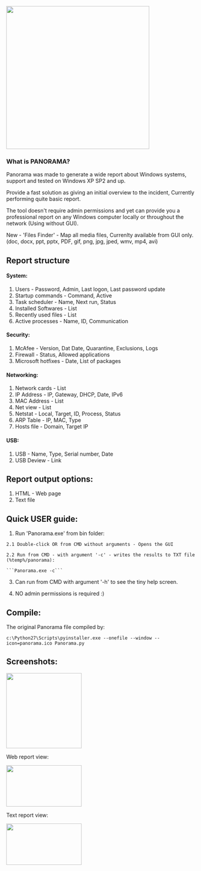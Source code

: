 [<img src="https://cloud.githubusercontent.com/assets/15038417/18474722/2f78cc4e-79cc-11e6-801e-b8efd70ba471.png" width="380" />](https://cloud.githubusercontent.com/assets/15038417/18474722/2f78cc4e-79cc-11e6-801e-b8efd70ba471.png)

### What is PANORAMA?
Panorama was made to generate a wide report about Windows systems, support and tested on Windows XP SP2 and up.

Provide a fast solution as giving an initial overview to the incident, Currently performing quite basic report.

The tool doesn't require admin permissions and yet can provide you a professional report on any Windows computer locally or throughout the network (Using without GUI).

New - 'Files Finder' - Map all media files, Currenlty available from GUI only. (doc, docx, ppt, pptx, PDF, gif, png, jpg, jped, wmv, mp4, avi)

Report structure
---------
#### System:
  1. Users - Password, Admin, Last logon, Last password update
  2. Startup commands - Command, Active
  3. Task scheduler - Name, Next run, Status
  4. Installed Softwares - List
  5. Recently used files - List
  4. Active processes - Name, ID, Communication


#### Security:
  1. McAfee - Version, Dat Date, Quarantine, Exclusions, Logs
  2. Firewall - Status, Allowed applications
  3. Microsoft hotfixes - Date, List of packages


#### Networking:
  1. Network cards - List
  2. IP Address - IP, Gateway, DHCP, Date, IPv6
  3. MAC Address - List
  4. Net view - List
  5. Netstat - Local, Target, ID, Process, Status
  6. ARP Table - IP, MAC, Type
  7. Hosts file - Domain, Target IP
  

#### USB:
  1. USB - Name, Type, Serial number, Date
  2. USB Deview - Link
  

Report output options:
---------
  1. HTML - Web page
  2. Text file
 
Quick USER guide:
---------
  1. Run 'Panorama.exe' from bin folder:
  
    2.1 Double-click OR from CMD without arguments - Opens the GUI
    
    2.2 Run from CMD - with argument '-c' - writes the results to TXT file (%temp%/panorama):
    
    ```Panorama.exe -c```
  
  3. Can run from CMD with argument '-h' to see the tiny help screen.
    
  4. NO admin permissions is required :)

Compile:
---------
The original Panorama file compiled by:

```c:\Python27\Scripts\pyinstaller.exe --onefile --window --icon=panorama.ico Panorama.py```

Screenshots:
---------
[<img src="https://cloud.githubusercontent.com/assets/15038417/21966272/4b64c304-db79-11e6-98e8-1f9504fcc5bc.png" width="200" height="200" />](https://cloud.githubusercontent.com/assets/15038417/21966272/4b64c304-db79-11e6-98e8-1f9504fcc5bc.png)

Web report view:

[<img src="https://cloud.githubusercontent.com/assets/15038417/21966282/669acc54-db79-11e6-9acb-afd86140327a.png" width="200" height="110" />](https://cloud.githubusercontent.com/assets/15038417/21966282/669acc54-db79-11e6-9acb-afd86140327a.png)

Text report view:

[<img src="https://cloud.githubusercontent.com/assets/15038417/21966287/6ba000ca-db79-11e6-87bb-a6ca17a639f0.png" width="200" height="110" />](https://cloud.githubusercontent.com/assets/15038417/21966287/6ba000ca-db79-11e6-87bb-a6ca17a639f0.png)
